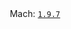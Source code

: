 
<div align="center">Mach: <a href="https://github.jffrydsr.tech" target="_blank">
   <code>1.9.7</code></a>
</div>